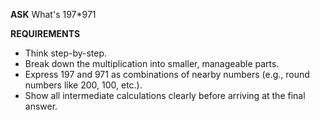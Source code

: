 <!-- __ASK__
What's: 197*971 -->

__ASK__
What's 197*971

__REQUIREMENTS__
- Think step-by-step.
- Break down the multiplication into smaller, manageable parts.
- Express 197 and 971 as combinations of nearby numbers (e.g., round numbers like 200, 100, etc.).
- Show all intermediate calculations clearly before arriving at the final answer.
